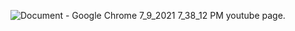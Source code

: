 ![Document - Google Chrome 7_9_2021 7_38_12 PM](https://user-images.githubusercontent.com/84879557/125122596-9107a380-e0ed-11eb-9047-843adef0574e.png)
youtube page. 
